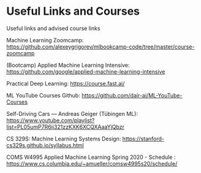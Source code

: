 # Useful Links and Courses
Useful links and advised course links

Machine Learning Zoomcamp: https://github.com/alexeygrigorev/mlbookcamp-code/tree/master/course-zoomcamp

(Bootcamp) Applied Machine Learning Intensive: https://github.com/google/applied-machine-learning-intensive

Practical Deep Learning: https://course.fast.ai/

ML YouTube Courses Github: https://github.com/dair-ai/ML-YouTube-Courses

Self-Driving Cars — Andreas Geiger (Tübingen ML): https://www.youtube.com/playlist?list=PL05umP7R6ij321zzKXK6XCQXAaaYjQbzr

CS 329S: Machine Learning Systems Design: https://stanford-cs329s.github.io/syllabus.html

COMS W4995 Applied Machine Learning Spring 2020 - Schedule : https://www.cs.columbia.edu/~amueller/comsw4995s20/schedule/
